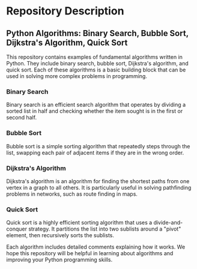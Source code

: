 # Repository Description 

## Python Algorithms: Binary Search, Bubble Sort, Dijkstra's Algorithm, Quick Sort 

This repository contains examples of fundamental algorithms written in Python. They include binary search, bubble sort, Dijkstra's algorithm, and quick sort. Each of these algorithms is a basic building block that can be used in solving more complex problems in programming.

### Binary Search
Binary search is an efficient search algorithm that operates by dividing a sorted list in half and checking whether the item sought is in the first or second half.

### Bubble Sort
Bubble sort is a simple sorting algorithm that repeatedly steps through the list, swapping each pair of adjacent items if they are in the wrong order.

### Dijkstra's Algorithm
Dijkstra's algorithm is an algorithm for finding the shortest paths from one vertex in a graph to all others. It is particularly useful in solving pathfinding problems in networks, such as route finding in maps.

### Quick Sort
Quick sort is a highly efficient sorting algorithm that uses a divide-and-conquer strategy. It partitions the list into two sublists around a "pivot" element, then recursively sorts the sublists.

Each algorithm includes detailed comments explaining how it works. We hope this repository will be helpful in learning about algorithms and improving your Python programming skills.
